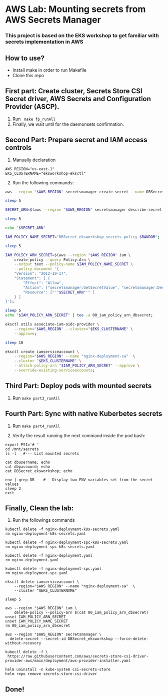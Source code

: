 # AWS Lab: Mounting secrets from AWS Secrets Manager

### This project is based on the EKS workshop to get familiar with secrets implementation in AWS


## How to use?

* Install make in order to run Makefile
* Clone this repo

## First part: Create cluster, Secrets Store CSI Secret driver, AWS Secrets and Configuration Provider (ASCP).

1. Run ` make fp_runAll`
2. Finally, we wait until for the daemonsets confirmation.

## Second Part: Prepare secret and IAM access controls

1. Manually declaration
 ```shell
 AWS_REGION="us-east-1"
 EKS_CLUSTERNAME="eksworkshop-eksctl"
 ```
2. Run the following commands: 
```bash
aws --region "$AWS_REGION" secretsmanager create-secret --name DBSecret_eksworkshop --secret-string '{"username":"foo", "password":"super-sekret"}';

sleep 5

SECRET_ARN=$(aws --region "$AWS_REGION" secretsmanager describe-secret --secret-id  DBSecret_eksworkshop --query 'ARN' | sed -e 's/"//g');

sleep 5

echo "$SECRET_ARN"

IAM_POLICY_NAME_SECRET="DBSecret_eksworkshop_secrets_policy_$RANDOM";

sleep 5

IAM_POLICY_ARN_SECRET=$(aws --region "$AWS_REGION" iam \
	create-policy --query Policy.Arn \
    --output text --policy-name $IAM_POLICY_NAME_SECRET \
    --policy-document '{
    "Version": "2012-10-17",
    "Statement": [ {
        "Effect": "Allow",
        "Action": ["secretsmanager:GetSecretValue", "secretsmanager:DescribeSecret"],
        "Resource": ["'"$SECRET_ARN"'" ]
    } ]
}');

sleep 5
echo "$IAM_POLICY_ARN_SECRET" | tee -a 00_iam_policy_arn_dbsecret;

eksctl utils associate-iam-oidc-provider \
    --region="$AWS_REGION" --cluster="$EKS_CLUSTERNAME" \
    --approve;

sleep 10

eksctl create iamserviceaccount \
    --region="$AWS_REGION" --name "nginx-deployment-sa"  \
    --cluster "$EKS_CLUSTERNAME" \
    --attach-policy-arn "$IAM_POLICY_ARN_SECRET" --approve \
    --override-existing-serviceaccounts;
```

## Third Part: Deploy pods with mounted secrets

1. Run `make part3_runAll`

## Fourth Part: Sync with native Kuberbetes secrets

1. Run `make part4_runAll`

2. Verify the result running the next command inside the pod bash:
```shell
export PS1='# '
cd /mnt/secrets
ls -l   #--- List mounted secrets

cat dbusername; echo  
cat dbpassword; echo
cat DBSecret_eksworkshop; echo

env | grep DB    #-- Display two ENV variables set from the secret values
sleep 2
exit
```
## Finally, Clean the lab:

1. Run the followings commands

```shell
kubectl delete -f nginx-deployment-k8s-secrets.yaml
rm nginx-deployment-k8s-secrets.yaml

kubectl delete -f nginx-deployment-spc-k8s-secrets.yaml
rm nginx-deployment-spc-k8s-secrets.yaml

kubectl delete -f nginx-deployment.yaml
rm nginx-deployment.yaml

kubectl delete -f nginx-deployment-spc.yaml
rm nginx-deployment-spc.yaml

eksctl delete iamserviceaccount \
    --region="$AWS_REGION" --name "nginx-deployment-sa"  \
    --cluster "$EKS_CLUSTERNAME" 

sleep 5

aws --region "$AWS_REGION" iam \
	delete-policy --policy-arn $(cat 00_iam_policy_arn_dbsecret)
unset IAM_POLICY_ARN_SECRET
unset IAM_POLICY_NAME_SECRET
rm 00_iam_policy_arn_dbsecret

aws --region "$AWS_REGION" secretsmanager \
  delete-secret --secret-id DBSecret_eksworkshop --force-delete-without-recovery

kubectl delete -f \
 https://raw.githubusercontent.com/aws/secrets-store-csi-driver-provider-aws/main/deployment/aws-provider-installer.yaml

helm uninstall -n kube-system csi-secrets-store
helm repo remove secrets-store-csi-driver
```

## Done!
